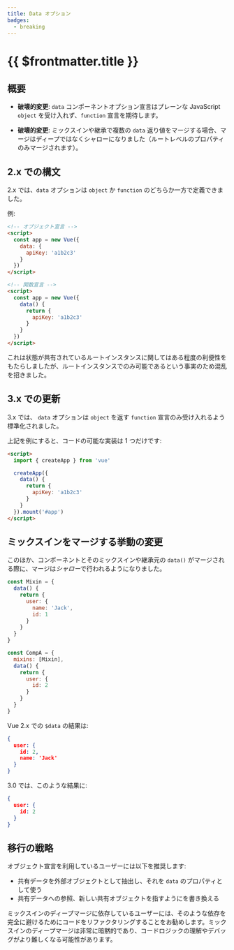 ```yaml
---
title: Data オプション
badges:
  - breaking
---
```


# {{ $frontmatter.title }} <MigrationBadges :badges="$frontmatter.badges" />

## 概要

- **破壊的変更**: `data` コンポーネントオプション宣言はプレーンな JavaScript `object` を受け入れず、`function` 宣言を期待します。

- **破壊的変更**: ミックスインや継承で複数の `data` 返り値をマージする場合、マージはディープではなくシャローになりました（ルートレベルのプロパティのみマージされます）。

## 2.x での構文

2.x では、`data` オプションは `object` か `function` のどちらか一方で定義できました。

例:

```html
<!-- オブジェクト宣言 -->
<script>
  const app = new Vue({
    data: {
      apiKey: 'a1b2c3'
    }
  })
</script>

<!-- 関数宣言 -->
<script>
  const app = new Vue({
    data() {
      return {
        apiKey: 'a1b2c3'
      }
    }
  })
</script>
```

これは状態が共有されているルートインスタンスに関してはある程度の利便性をもたらしましたが、ルートインスタンスでのみ可能であるという事実のため混乱を招きました。

## 3.x での更新

3.x では、 `data` オプションは `object` を返す `function` 宣言のみ受け入れるよう標準化されました。

上記を例にすると、コードの可能な実装は 1 つだけです:

```html
<script>
  import { createApp } from 'vue'

  createApp({
    data() {
      return {
        apiKey: 'a1b2c3'
      }
    }
  }).mount('#app')
</script>
```

## ミックスインをマージする挙動の変更

このほか、コンポーネントとそのミックスインや継承元の `data()` がマージされる際に、マージは*シャロー*で行われるようになりました。

```js
const Mixin = {
  data() {
    return {
      user: {
        name: 'Jack',
        id: 1
      }
    }
  }
}

const CompA = {
  mixins: [Mixin],
  data() {
    return {
      user: {
        id: 2
      }
    }
  }
}
```

Vue 2.x での `$data` の結果は:

```json
{
  user: {
    id: 2,
    name: 'Jack'
  }
}
```

3.0 では、このような結果に:

```json
{
  user: {
    id: 2
  }
}
```

## 移行の戦略

オブジェクト宣言を利用しているユーザーには以下を推奨します:

- 共有データを外部オブジェクトとして抽出し、それを `data` のプロパティとして使う
- 共有データへの参照、新しい共有オブジェクトを指すようにを書き換える

ミックスインのディープマージに依存しているユーザーには、そのような依存を完全に避けるためにコードをリファクタリングすることをお勧めします。ミックスインのディープマージは非常に暗黙的であり、コードロジックの理解やデバッグがより難しくなる可能性があります。
